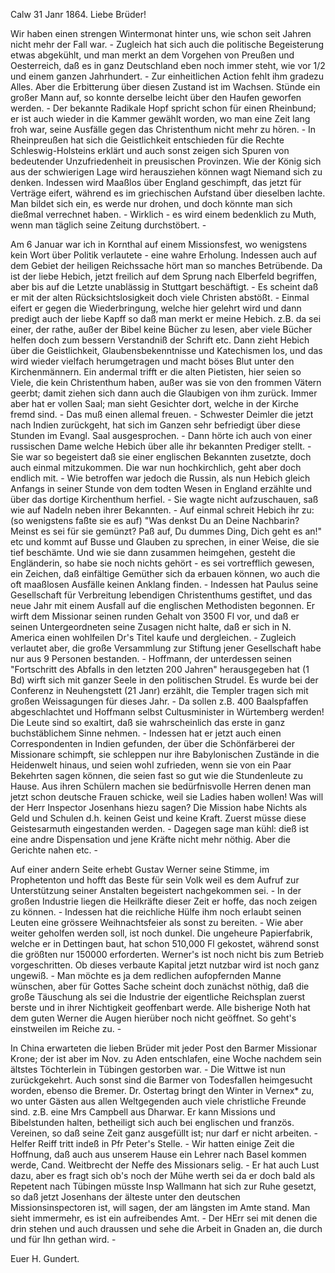  Calw 31 Janr 1864.
Liebe Brüder!

Wir haben einen strengen Wintermonat hinter uns, wie schon seit Jahren nicht mehr der Fall war. - Zugleich hat sich auch die politische Begeisterung etwas abgekühlt, und man merkt an dem Vorgehen von Preußen und Oesterreich, daß es in ganz Deutschland eben noch immer steht, wie vor 1/2 und einem ganzen Jahrhundert. - Zur einheitlichen Action fehlt ihm gradezu Alles. Aber die Erbitterung über diesen Zustand ist im Wachsen. Stünde ein großer Mann auf, so konnte derselbe leicht über den Haufen geworfen werden. - Der bekannte Radikale Hopf spricht schon für einen Rheinbund; er ist auch wieder in die Kammer gewählt worden, wo man eine Zeit lang froh war, seine Ausfälle gegen das Christenthum nicht mehr zu hören. - In Rheinpreußen hat sich die Geistlichkeit entschieden für die Rechte Schleswig-Holsteins erklärt und auch sonst zeigen sich Spuren von bedeutender Unzufriedenheit in preusischen Provinzen. Wie der König sich aus der schwierigen Lage wird herausziehen können wagt Niemand sich zu denken. Indessen wird Maaßlos über England geschimpft, das jetzt für Verträge eifert, während es im griechischen Aufstand über dieselben lachte. Man bildet sich ein, es werde nur drohen, und doch könnte man sich dießmal verrechnet haben. - Wirklich - es wird einem bedenklich zu Muth, wenn man täglich seine Zeitung durchstöbert. -

Am 6 Januar war ich in Kornthal auf einem Missionsfest, wo wenigstens kein Wort über Politik verlautete - eine wahre Erholung. Indessen auch auf dem Gebiet der heiligen Reichssache hört man so manches Betrübende. Da ist der liebe Hebich, jetzt freilich auf dem Sprung nach Elberfeld begriffen, aber bis auf die Letzte unablässig in Stuttgart beschäftigt. - Es scheint daß er mit der alten Rücksichtslosigkeit doch viele Christen abstößt. - Einmal eifert er gegen die Wiederbringung, welche hier gelehrt wird und dann predigt auch der liebe Kapff so daß man merkt er meine Hebich. z.B. da sei einer, der rathe, außer der Bibel keine Bücher zu lesen, aber viele Bücher helfen doch zum bessern Verstandniß der Schrift etc. Dann zieht Hebich über die Geistlichkeit, Glaubensbekenntnisse und Katechismen los, und das wird wieder vielfach herumgetragen und macht böses Blut unter den Kirchenmännern. Ein andermal trifft er die alten Pietisten, hier seien so Viele, die kein Christenthum haben, außer was sie von den frommen Vätern geerbt; damit ziehen sich dann auch die Glaubigen von ihm zurück. Immer aber hat er vollen Saal; man sieht Gesichter dort, welche in der Kirche fremd sind. - 
Das muß einen allemal freuen. - Schwester Deimler die jetzt nach Indien zurückgeht, hat sich im Ganzen sehr befriedigt über diese Stunden im Evangl. Saal ausgesprochen. - Dann hörte ich auch von einer russischen Dame welche Hebich über alle ihr bekannten Prediger stellt. - Sie war so begeistert daß sie einer englischen Bekannten zusetzte, doch auch einmal mitzukommen. Die war nun hochkirchlich, geht aber doch endlich mit. - Wie betroffen war jedoch die Russin, als nun Hebich gleich Anfangs in seiner Stunde von dem todten Wesen in England erzählte und über das dortige Kirchenthum herfiel. - Sie wagte nicht aufzuschauen, saß wie auf Nadeln neben ihrer Bekannten. - Auf einmal schreit Hebich ihr zu: (so wenigstens faßte sie es auf) "Was denkst Du an Deine Nachbarin? Meinst es sei für sie gemünzt? Paß auf, Du dummes Ding, Dich geht es an!" etc und kommt auf Busse und Glauben zu sprechen, in einer Weise, die sie tief beschämte. Und wie sie dann zusammen heimgehen, gesteht die Engländerin, so habe sie noch nichts gehört - es sei vortrefflich gewesen, ein Zeichen, daß einfältige Gemüther sich da erbauen können, wo auch die oft maaßlosen Ausfälle keinen Anklang finden. - 
Indessen hat Paulus seine Gesellschaft für Verbreitung lebendigen Christenthums gestiftet, und das neue Jahr mit einem Ausfall auf die englischen Methodisten begonnen. Er wirft dem Missionar seinen runden Gehalt von 3500 Fl vor, und daß er seinen Untergeordneten seine Zusagen nicht halte, daß er sich in N. America einen wohlfeilen Dr's Titel kaufe und dergleichen. - Zugleich verlautet aber, die große Versammlung zur Stiftung jener Gesellschaft habe nur aus 9 Personen bestanden. - Hoffmann, der unterdessen seinen "Fortschritt des Abfalls in den letzten 200 Jahren" herausgegeben hat (1 Bd) wirft sich mit ganzer Seele in den politischen Strudel. Es wurde bei der Conferenz in Neuhengstett (21 Janr) erzählt, die Templer tragen sich mit großen Weissagungen für dieses Jahr. - Da sollen z.B. 400 Baalspfaffen abgeschlachtet und Hoffmann selbst Cultusminister in Würtemberg werden! Die Leute sind so exaltirt, daß sie wahrscheinlich das erste in ganz buchstäblichem Sinne nehmen. - Indessen hat er jetzt auch einen Correspondenten in Indien gefunden, der über die Schönfärberei der Missionare schimpft, sie schleppen nur ihre Babylonischen Zustände in die Heidenwelt hinaus, und seien wohl zufrieden, wenn sie von ein Paar Bekehrten sagen können, die seien fast so gut wie die Stundenleute zu Hause. Aus ihren Schülern machen sie bedürfnisvolle Herren denen man jetzt schon deutsche Frauen schicke, weil sie Ladies haben wollen! Was will der Herr Inspector Josenhans hiezu sagen? Die Mission habe Nichts als Geld und Schulen d.h. keinen Geist und keine Kraft. Zuerst müsse diese Geistesarmuth eingestanden werden. - Dagegen sage man kühl: dieß ist eine andre Dispensation und jene Kräfte nicht mehr nöthig. Aber die Gerichte nahen etc. -

Auf einer andern Seite erhebt Gustav Werner seine Stimme, im Prophetenton und hofft das Beste für sein Volk weil es dem Aufruf zur Unterstützung seiner Anstalten begeistert nachgekommen sei. - In der großen Industrie liegen die Heilkräfte dieser Zeit er hoffe, das noch zeigen zu können. - Indessen hat die reichliche Hülfe ihm noch erlaubt seinen Leuten eine grössere Weihnachtsfeier als sonst zu bereiten. - Wie aber weiter geholfen werden soll, ist noch dunkel. Die ungeheure Papierfabrik, welche er in Dettingen baut, hat schon 510,000 Fl gekostet, während sonst die größten nur 150000 erforderten. Werner's ist noch nicht bis zum Betrieb vorgeschritten. Ob dieses verbaute Kapital jetzt nutzbar wird ist noch ganz ungewiß. - Man möchte es ja dem redlichen aufopfernden Manne wünschen, aber für Gottes Sache scheint doch zunächst nöthig, daß die große Täuschung als sei die Industrie der eigentliche Reichsplan zuerst berste und in ihrer Nichtigkeit geoffenbart werde. Alle bisherige Noth hat dem guten Werner die Augen hierüber noch nicht geöffnet. So geht's einstweilen im Reiche zu. -

In China erwarteten die lieben Brüder mit jeder Post den Barmer Missionar Krone; der ist aber im Nov. zu Aden entschlafen, eine Woche nachdem sein ältstes Töchterlein in Tübingen gestorben war. - Die Wittwe ist nun zurückgekehrt. Auch sonst sind die Barmer von Todesfallen heimgesucht worden, ebenso die Bremer. Dr. Ostertag bringt den Winter in Vernex* zu, wo unter Gästen aus allen Weltgegenden auch viele christliche Freunde sind. z.B. eine Mrs Campbell aus Dharwar. Er kann Missions und Bibelstunden halten, betheiligt sich auch bei englischen und französ. Vereinen, so daß seine Zeit ganz ausgefüllt ist; nur darf er nicht arbeiten. - Helfer Reiff tritt indeß in Pfr Peter's Stelle. - Wir hatten einige Zeit die Hoffnung, daß auch aus unserem Hause ein Lehrer nach Basel kommen werde, Cand. Weitbrecht der Neffe des Missionars selig. - Er hat auch Lust dazu, aber es fragt sich ob's noch der Mühe werth sei da er doch bald als Repetent nach Tübingen müsste 
Insp Wallmann hat sich zur Ruhe gesetzt, so daß jetzt Josenhans der älteste unter den deutschen Missionsinspectoren ist, will sagen, der am längsten im Amte stand. Man sieht immermehr, es ist ein aufreibendes Amt. - Der HErr sei mit denen die drin stehen und auch draussen und sehe die Arbeit in Gnaden an, die durch und für Ihn gethan wird. -

 Euer
 H. Gundert.
